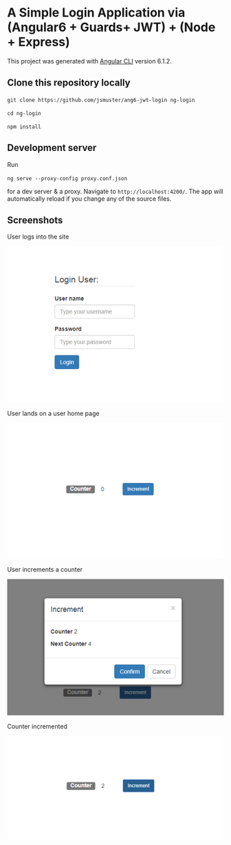 # A Simple Login Application via (Angular6 + Guards+ JWT) + (Node + Express)

This project was generated with [Angular CLI](https://github.com/angular/angular-cli) version 6.1.2.

## Clone this repository locally
`git clone https://github.com/jsmuster/ang6-jwt-login ng-login`

`cd ng-login`

`npm install`

## Development server

Run 

`ng serve --proxy-config proxy.conf.json` 

for a dev server & a proxy. Navigate to `http://localhost:4200/`. The app will automatically reload if you change any of the source files.

## Screenshots

User logs into the site

![Login Page][login]

User lands on a user home page

![User Home Page][user]

User increments a counter

![Increment Action][increment-action]

Counter incremented

![Action Result][incremented-result]

[login]: https://raw.githubusercontent.com/jsmuster/ang6-jwt-login/master/src/imgs/login-page.png "Login Page"
[user]: https://raw.githubusercontent.com/jsmuster/ang6-jwt-login/master/src/imgs/user-page.png "User Page"
[increment-action]: https://raw.githubusercontent.com/jsmuster/ang6-jwt-login/master/src/imgs/increment-action.png "Increment Action"
[incremented-result]: https://raw.githubusercontent.com/jsmuster/ang6-jwt-login/master/src/imgs/incremented-result.png "Increment Result"